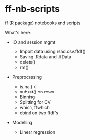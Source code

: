# ff-nb-scripts
ff (R package) notebooks and scripts

What's here:

* IO and session mgmt
  - Import data using read.csv.ffdf()
  - Saving .Rdata and .ffData
  - delete()
  - rm()
  
* Preprocessing
  - is.na() <-
  - subset() on rows
  - Binning
  - Splitting for CV
  - which, ffwhich
  - cbind on two ffdf's
  
* Modelling
  - Linear regression